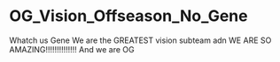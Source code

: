 # OG_Vision_Offseason_No_Gene
Whatch us Gene
We are the GREATEST vision subteam adn WE ARE SO AMAZING!!!!!!!!!!!!!!
And we are OG